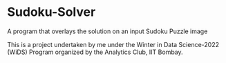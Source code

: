 # Sudoku-Solver
A program that overlays the solution on an input Sudoku Puzzle image

This is a project undertaken by me under the Winter in Data Science-2022 (WiDS) Program organized by the Analytics Club, IIT Bombay.

